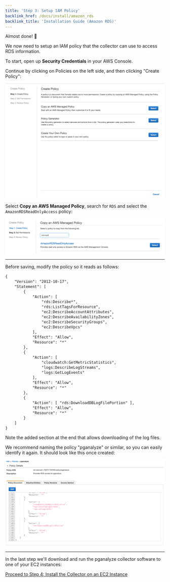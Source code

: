 ```yaml
---
title: 'Step 3: Setup IAM Policy'
backlink_href: /docs/install/amazon_rds
backlink_title: 'Installation Guide (Amazon RDS)'
---
```


Almost done! 🎉

We now need to setup an IAM policy that the collector can use to access RDS information.

To start, open up **Security Credentials** in your AWS Console.

Continue by clicking on Policies on the left side, and then clicking "Create Policy":

![](rds_create_policy.png)

Select **Copy an AWS Managed Policy**, search for `RDS` and select the `AmazonRDSReadOnlyAccess` policy:

![](rds_copy_managed_policy.png)

---

Before saving, modify the policy so it reads as follows:

```
{
    "Version": "2012-10-17",
    "Statement": [
        {
            "Action": [
                "rds:Describe*",
                "rds:ListTagsForResource",
                "ec2:DescribeAccountAttributes",
                "ec2:DescribeAvailabilityZones",
                "ec2:DescribeSecurityGroups",
                "ec2:DescribeVpcs"
            ],
            "Effect": "Allow",
            "Resource": "*"
        },
        {
            "Action": [
                "cloudwatch:GetMetricStatistics",
                "logs:DescribeLogStreams",
                "logs:GetLogEvents"
            ],
            "Effect": "Allow",
            "Resource": "*"
        },
        {
            "Action": [ "rds:DownloadDBLogFilePortion" ],
            "Effect": "Allow",
            "Resource": "*"
        }
    ]
}
```

Note the added section at the end that allows downloading of the log files.

We recommend naming the policy "pganalyze" or similar, so you can easily identify it again. It should look like this once created:

![](rds_policy_result.png)

---

In the last step we'll download and run the pganalyze collector software to one
of your EC2 instances:

[Proceed to Step 4: Install the Collector on an EC2 Instance](/docs/install/amazon_rds/04_install_collector)
